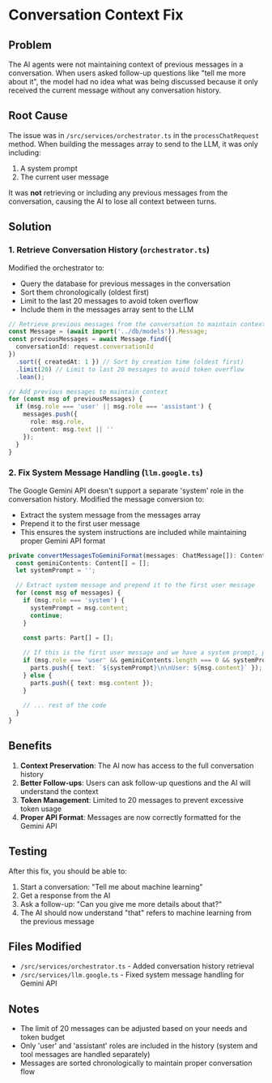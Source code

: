 # Conversation Context Fix

## Problem
The AI agents were not maintaining context of previous messages in a conversation. When users asked follow-up questions like "tell me more about it", the model had no idea what was being discussed because it only received the current message without any conversation history.

## Root Cause
The issue was in `/src/services/orchestrator.ts` in the `processChatRequest` method. When building the messages array to send to the LLM, it was only including:
1. A system prompt
2. The current user message

It was **not** retrieving or including any previous messages from the conversation, causing the AI to lose all context between turns.

## Solution

### 1. Retrieve Conversation History (`orchestrator.ts`)
Modified the orchestrator to:
- Query the database for previous messages in the conversation
- Sort them chronologically (oldest first)
- Limit to the last 20 messages to avoid token overflow
- Include them in the messages array sent to the LLM

```typescript
// Retrieve previous messages from the conversation to maintain context
const Message = (await import('../db/models')).Message;
const previousMessages = await Message.find({ 
  conversationId: request.conversationId 
})
  .sort({ createdAt: 1 }) // Sort by creation time (oldest first)
  .limit(20) // Limit to last 20 messages to avoid token overflow
  .lean();

// Add previous messages to maintain context
for (const msg of previousMessages) {
  if (msg.role === 'user' || msg.role === 'assistant') {
    messages.push({
      role: msg.role,
      content: msg.text || ''
    });
  }
}
```

### 2. Fix System Message Handling (`llm.google.ts`)
The Google Gemini API doesn't support a separate 'system' role in the conversation history. Modified the message conversion to:
- Extract the system message from the messages array
- Prepend it to the first user message
- This ensures the system instructions are included while maintaining proper Gemini API format

```typescript
private convertMessagesToGeminiFormat(messages: ChatMessage[]): Content[] {
  const geminiContents: Content[] = [];
  let systemPrompt = '';

  // Extract system message and prepend it to the first user message
  for (const msg of messages) {
    if (msg.role === 'system') {
      systemPrompt = msg.content;
      continue;
    }

    const parts: Part[] = [];
    
    // If this is the first user message and we have a system prompt, prepend it
    if (msg.role === 'user' && geminiContents.length === 0 && systemPrompt) {
      parts.push({ text: `${systemPrompt}\n\nUser: ${msg.content}` });
    } else {
      parts.push({ text: msg.content });
    }
    
    // ... rest of the code
  }
}
```

## Benefits
1. **Context Preservation**: The AI now has access to the full conversation history
2. **Better Follow-ups**: Users can ask follow-up questions and the AI will understand the context
3. **Token Management**: Limited to 20 messages to prevent excessive token usage
4. **Proper API Format**: Messages are now correctly formatted for the Gemini API

## Testing
After this fix, you should be able to:
1. Start a conversation: "Tell me about machine learning"
2. Get a response from the AI
3. Ask a follow-up: "Can you give me more details about that?"
4. The AI should now understand "that" refers to machine learning from the previous message

## Files Modified
- `/src/services/orchestrator.ts` - Added conversation history retrieval
- `/src/services/llm.google.ts` - Fixed system message handling for Gemini API

## Notes
- The limit of 20 messages can be adjusted based on your needs and token budget
- Only 'user' and 'assistant' roles are included in the history (system and tool messages are handled separately)
- Messages are sorted chronologically to maintain proper conversation flow
